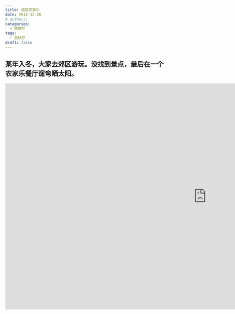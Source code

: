 ```yaml
---
title: 郊游农家乐
date: 2012-12-20
# authors:
categories:
  - 放映厅
tags:
  - 放映厅
draft: false
---
```


## 某年入冬，大家去郊区游玩。没找到景点，最后在一个农家乐餐厅遛弯晒太阳。

<div class="videoWrapper">
<iframe width="1280" height="720" src="https://www.youtube.com/embed/iRFjsSWExk4" title="郊游农家乐" frameborder="0" allow="accelerometer; autoplay; clipboard-write; encrypted-media; gyroscope; picture-in-picture; web-share" referrerpolicy="strict-origin-when-cross-origin" allowfullscreen></iframe>
</div>
